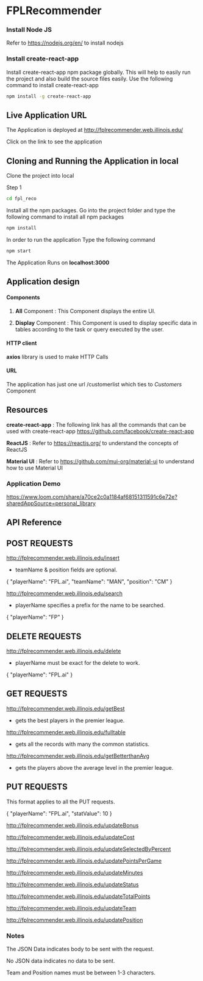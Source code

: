# FPLRecommender

### Install Node JS
Refer to https://nodejs.org/en/ to install nodejs

### Install create-react-app
Install create-react-app npm package globally. This will help to easily run the project and also build the source files easily. Use the following command to install create-react-app

```bash
npm install -g create-react-app
```
## Live Application URL

The Application is deployed at http://fplrecommender.web.illinois.edu/

Click on the link to see the application

## Cloning and Running the Application in local

Clone the project into local

Step 1

```bash
cd fpl_reco
```

Install all the npm packages. Go into the project folder and type the following command to install all npm packages

```bash
npm install
```

In order to run the application Type the following command

```bash
npm start
```

The Application Runs on **localhost:3000**

## Application design

#### Components

1. **All** Component : This Component displays the entire UI.

2. **Display** Component : This Component is used to display specific data in tables according to the task or query executed by the user.

#### HTTP client

**axios** library is used to make HTTP Calls

#### URL

The application has just one url /customerlist which ties to *Customers* Component

## Resources

**create-react-app** : The following link has all the commands that can be used with create-react-app
https://github.com/facebook/create-react-app

**ReactJS** : Refer to https://reactjs.org/ to understand the concepts of ReactJS

**Material UI** : Refer to https://github.com/mui-org/material-ui to understand how to use Material UI

### Application Demo

https://www.loom.com/share/a70ce2c0a1184af68151311591c6e72e?sharedAppSource=personal_library

## API Reference

## POST REQUESTS

http://fplrecommender.web.illinois.edu/insert

- teamName & position fields are optional.

{
"playerName": "FPL.ai",
"teamName": "MAN",
"position": "CM"
}

http://fplrecommender.web.illinois.edu/search

- playerName specifies a prefix for the name to be searched.

{
"playerName": "FP"
}

## DELETE REQUESTS

http://fplrecommender.web.illinois.edu/delete

- playerName must be exact for the delete to work.

{
"playerName": "FPL.ai"
}

## GET REQUESTS

http://fplrecommender.web.illinois.edu/getBest

- gets the best players in the premier league.

http://fplrecommender.web.illinois.edu/fulltable

- gets all the records with many the common statistics.

http://fplrecommender.web.illinois.edu/getBetterthanAvg

- gets the players above the average level in the premier league.

## PUT REQUESTS

This format applies to all the PUT requests.

{
"playerName": "FPL.ai",
"statValue": 10
}

http://fplrecommender.web.illinois.edu/updateBonus

http://fplrecommender.web.illinois.edu/updateCost

http://fplrecommender.web.illinois.edu/updateSelectedByPercent

http://fplrecommender.web.illinois.edu/updatePointsPerGame

http://fplrecommender.web.illinois.edu/updateMinutes

http://fplrecommender.web.illinois.edu/updateStatus

http://fplrecommender.web.illinois.edu/updateTotalPoints

http://fplrecommender.web.illinois.edu/updateTeam

http://fplrecommender.web.illinois.edu/updatePosition



### Notes

The JSON Data indicates body to be sent with the request.

No JSON data indicates no data to be sent.

Team and Position names must be between 1-3 characters.
